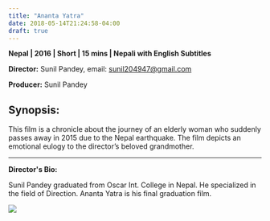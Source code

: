 ```yaml
---
title: "Ananta Yatra"
date: 2018-05-14T21:24:58-04:00
draft: true
---
```


**Nepal | 2016 | Short | 15 mins | Nepali with English Subtitles**

**Director:** Sunil Pandey, email: sunil204947@gmail.com

**Producer:** Sunil Pandey

## Synopsis:

This film is a chronicle about the  journey of an elderly woman who suddenly passes away in 2015 due to the Nepal earthquake. The film depicts an emotional eulogy to the director’s beloved grandmother.

---

**Director's Bio:**

Sunil Pandey graduated from Oscar Int. College in Nepal. He specialized in the field of Direction. Ananta Yatra is his final graduation film.

![](/images/ananta-yatra.png)